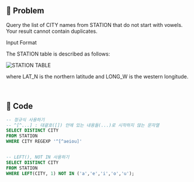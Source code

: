 ## 📌 Problem
Query the list of CITY names from STATION that do not start with vowels. Your result cannot contain duplicates.

Input Format

The STATION table is described as follows:

![STATION TABLE](image/2021-02-21-20-10-15.png)

where LAT_N is the northern latitude and LONG_W is the western longitude.

</br>

## 📌 Code
```sql
-- 정규식 사용하기
-- ^[^...] : 대괄호([]) 안에 있는 내용들(...)로 시작하지 않는 문자열
SELECT DISTINCT CITY
FROM STATION
WHERE CITY REGEXP '^[^aeiou]'


-- LEFT(), NOT IN 사용하기
SELECT DISTINCT CITY
FROM STATION
WHERE LEFT(CITY, 1) NOT IN ('a','e','i','o','u');
```